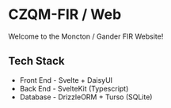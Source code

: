 # CZQM-FIR / Web

Welcome to the Moncton / Gander FIR Website!

## Tech Stack

- Front End - Svelte + DaisyUI
- Back End - SvelteKit (Typescript)
- Database - DrizzleORM + Turso (SQLite)

